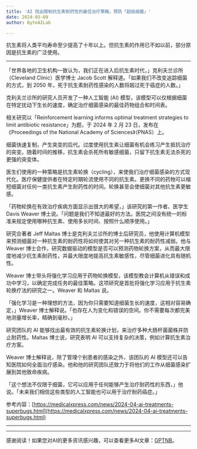 ```yaml
---
title: 'AI 找出限制抗生素耐药性的最佳治疗策略，预防「超级细菌」'
date: 2024-05-09
author: ByteAILab

---
```


抗生素将人类平均寿命至少提高了十年以上。但抗生素的作用已不如以前，部分原因是抗生素的广泛使用。

---


「世界各地的卫生机构一致认为，我们正在进入后抗生素时代，」克利夫兰诊所（Cleveland Clinic）医学博士 Jacob Scott 解释道。「如果我们不改变追踪细菌的方式，到 2050 年，死于抗生素耐药性感染的人数将超过死于癌症的人数。」

克利夫兰诊所的研究人员开发了一种人工智能 (AI) 模型，该模型可以仅根据细菌在特定扰动下生长的速度，确定治疗细菌感染的最佳药物组合和时间表。

相关研究以「Reinforcement learning informs optimal treatment strategies to limit antibiotic resistance」为题，于 2024 年 2 月 23 日，发布在《Proceedings of the National Academy of Sciences》（PNAS）上。

细菌快速复制，产生突变的后代。过度使用抗生素让细菌有机会练习产生抵抗治疗的突变。随着时间的推移，抗生素会杀死所有敏感细菌，只留下抗生素无法杀死的更强的突变体。

医生们使用的一种策略是抗生素轮换（cycling），来使我们治疗细菌感染的方式现代化。医疗保健提供者在特定时期轮流使用不同的抗生素。更换不同的药物可以缩短细菌对任何一类抗生素产生耐药性的时间。轮换甚至会使细菌对其他抗生素更敏感。

「药物轮换在有效治疗疾病方面显示出很大的希望，」该研究的第一作者、医学生 Davis Weaver 博士说。「问题是我们不知道最好的方法。医院之间没有统一的标准来规定使用哪种抗生素、使用多长时间、按照什么顺序使用。」

研究合著者 Jeff Maltas 博士是克利夫兰诊所的博士后研究员，他使用计算机模型来预测细菌对一种抗生素的耐药性将如何使其对另一种抗生素的耐药性减弱。他与 Weaver 博士合作，研究数据驱动的模型是否可以预测药物轮换方案，从而最大限度地减少抗生素耐药性，并最大限度地提高抗生素敏感性，尽管细菌进化具有随机性。

Weaver 博士带头将强化学习应用于药物轮换模型，该模型教会计算机从错误和成功中学习，以确定完成任务的最佳策略。这项研究是首批将强化学习应用于抗生素轮换疗法的研究之一。Weaver 和 Maltas 说。

「强化学习是一种理想的方法，因为你只需要知道细菌生长的速度，这相对容易确定，」Weaver 博士解释说。「也存在人为变化和错误的空间。你不需要每次都完美地测量增长率，精确到毫秒。」

研究团队的 AI 能够找出最有效的抗生素轮换计划，来治疗多种大肠杆菌菌株并防止耐药性。Maltas 博士说，研究表明 AI 可以支持复杂的决策，例如计算抗生素治疗方案。

Weaver 博士解释说，除了管理个别患者的感染之外，该团队的 AI 模型还可以告知医院如何全面治疗感染。他和他的研究团队还致力于将他们的工作从细菌感染扩展到其他致命疾病。

「这个想法不仅限于细菌，它可以应用于任何能够产生治疗耐药性的东西，」他说。「未来我们相信这些类型的人工智能也可以用于治疗耐药癌症。」

参考内容：[https://medicalxpress.com/news/2024-04-ai-treatments-superbugs.html](https://medicalxpress.com/news/2024-04-ai-treatments-superbugs.html)

---
---
感谢阅读！如果您对AI的更多资讯感兴趣，可以查看更多AI文章：[GPTNB](https://gptnb.com)。